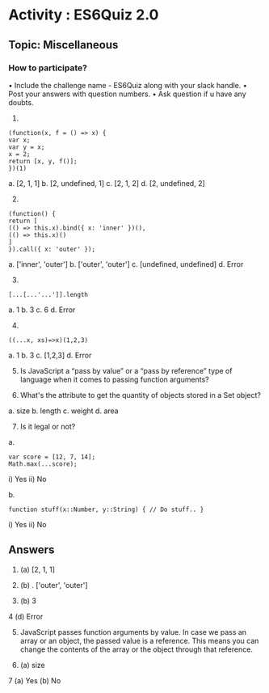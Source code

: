 
# Activity : ES6Quiz 2.0

## Topic: Miscellaneous

### How to participate?
• Include the challenge name - ES6Quiz along with your slack handle.
• Post your answers with question numbers.
• Ask question if u have any doubts.

1.
```
(function(x, f = () => x) {
var x;
var y = x;
x = 2;
return [x, y, f()];
})(1)
```
a. [2, 1, 1]
b. [2, undefined, 1]
c. [2, 1, 2]
d. [2, undefined, 2]

  

2.
```
(function() {
return [
(() => this.x).bind({ x: 'inner' })(),
(() => this.x)()
]
}).call({ x: 'outer' });
```
a. ['inner', 'outer']
b. ['outer', 'outer']
c. [undefined, undefined]
d. Error

3.
```
[...[...'...']].length
```
a. 1
b. 3
c. 6
d. Error

4.
```
((...x, xs)=>x)(1,2,3)
```
a. 1
b. 3
c. [1,2,3]
d. Error

5. Is JavaScript a “pass by value” or a “pass by reference” type of language when it comes to passing function arguments?

6. What's the attribute to get the quantity of objects stored in a Set object?

a. size
b. length
c. weight
d. area

7. Is it legal or not?

a. 
```
var score = [12, 7, 14];
Math.max(...score);
```
i) Yes ii) No

b. 
```
function stuff(x::Number, y::String) { // Do stuff.. }
```
i) Yes ii) No

## Answers

1. (a) [2, 1, 1]

2. (b) . ['outer', 'outer']

3. (b) 3

4 (d) Error

5. JavaScript passes function arguments by value. In case we pass an array or an object, the passed value is a reference. This means you can change the contents of the array or the object through that reference.

6. (a) size

7 (a) Yes    (b) No
